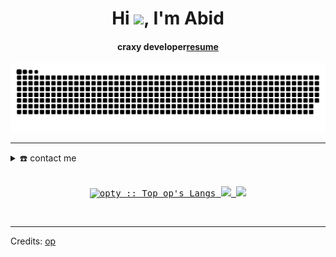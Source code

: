<div align="center">
<h1 align="center">Hi <img width="35" src="https://github.com/op10y/op10y/blob/output/github-contribution-grid-snake.svg">, I'm Abid</h1>
  <h4 align="center">craxy developer<a href="https://github.com/op10y/resume/" target="_blank">resume</a></h4>
</div>
<div align="center">
  <a href="https://op10y.github.io/profile-card/">
  <img  src="https://github.com/1999AZZAR/1999AZZAR/blob/main/resources/img/grid-snake.svg"
       alt="snake" /></a>
</div>

-----
<details>
  <summary>☎️ contact me</summary>
  <div>
  <samp>
    <h2 align="center">you can reach me by:</h2>
    <p align="center">
      <br/>
     <a href="https://fb.com/abidhussaindar" target="blank"><img align="center"
         src="https://img.shields.io/badge/facebook-4267B2.svg?style=for-the-badge&logo=facebook&logoColor=white"
         alt="opty" height="30"/></a>
      <a href="https://instagram.com/0ptyx" target="blank"><img align="center"
         src="https://img.shields.io/badge/instagram-%23E4405F.svg?style=for-the-badge&logo=Instagram&logoColor=white"
         alt="optyx" height="30"/></a>
     </p>
    <p align="center">
      <a href="mailto:blurnonymous@gmail.com" target="blank"><img align="center"
         src="https://img.shields.io/badge/gmail-EA4335.svg?style=for-the-badge&logo=gmail&logoColor=white"
         alt="blur" height="30"/></a>
      <br>
    </p>
 </samp>
</div>
</details>
<br>
  <div>
  <samp>
        <p align="center">
          <a href="https://github.com/op10y/">
            <img width="25.5%" src="https://github-readme-stats.vercel.app/api/top-langs/?username=op10y&langs_count=10&theme=highcontrast&layout=compact"
          alt="opty :: Top op's Langs " />
          <img width="30.5%" src="https://github-readme-stats.vercel.app/api?username=op10y&show_icons=true&theme=highcontrast&hide=issues=true" />
          <img width="30.5%" src="https://github-readme-streak-stats.herokuapp.com/?user=op10y&theme=highcontrast" />
          </a>
       </p>
     <br>
     </samp>
  </div>    
</details>

  -----
Credits: [op](https://op10y.github.io/profile-card/)

